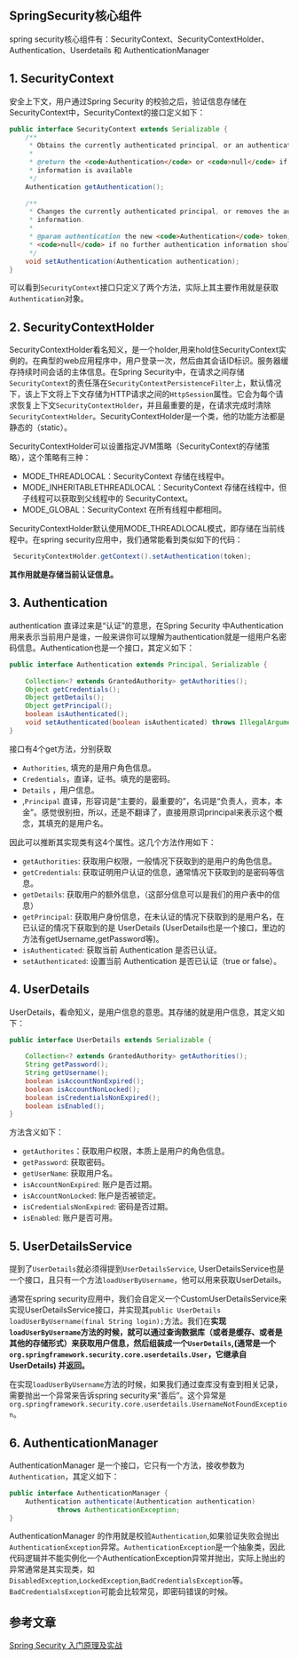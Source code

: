 ## SpringSecurity核心组件

spring security核心组件有：SecurityContext、SecurityContextHolder、Authentication、Userdetails 和 AuthenticationManager

## 1. SecurityContext

安全上下文，用户通过Spring Security 的校验之后，验证信息存储在SecurityContext中，SecurityContext的接口定义如下：

```java
public interface SecurityContext extends Serializable {
	/**
	 * Obtains the currently authenticated principal, or an authentication request token.
	 *
	 * @return the <code>Authentication</code> or <code>null</code> if no authentication
	 * information is available
	 */
	Authentication getAuthentication();
 
	/**
	 * Changes the currently authenticated principal, or removes the authentication
	 * information.
	 *
	 * @param authentication the new <code>Authentication</code> token, or
	 * <code>null</code> if no further authentication information should be stored
	 */
	void setAuthentication(Authentication authentication);
}

```

可以看到`SecurityContext`接口只定义了两个方法，实际上其主要作用就是获取`Authentication`对象。

## 2. SecurityContextHolder

SecurityContextHolder看名知义，是一个holder,用来hold住SecurityContext实例的。在典型的web应用程序中，用户登录一次，然后由其会话ID标识。服务器缓存持续时间会话的主体信息。在Spring Security中，在请求之间存储`SecurityContext`的责任落在`SecurityContextPersistenceFilter`上，默认情况下，该上下文将上下文存储为HTTP请求之间的`HttpSession`属性。它会为每个请求恢复上下文`SecurityContextHolder`，并且最重要的是，在请求完成时清除`SecurityContextHolder`。SecurityContextHolder是一个类，他的功能方法都是静态的（static）。

SecurityContextHolder可以设置指定JVM策略（SecurityContext的存储策略），这个策略有三种：

- MODE_THREADLOCAL：SecurityContext 存储在线程中。
- MODE_INHERITABLETHREADLOCAL：SecurityContext 存储在线程中，但子线程可以获取到父线程中的 SecurityContext。
- MODE_GLOBAL：SecurityContext 在所有线程中都相同。

SecurityContextHolder默认使用MODE_THREADLOCAL模式，即存储在当前线程中。在spring security应用中，我们通常能看到类似如下的代码：

```java
 SecurityContextHolder.getContext().setAuthentication(token);
```

**其作用就是存储当前认证信息。**

## 3. Authentication

authentication 直译过来是“认证”的意思，在Spring Security 中Authentication用来表示当前用户是谁，一般来讲你可以理解为authentication就是一组用户名密码信息。Authentication也是一个接口，其定义如下：

```java
public interface Authentication extends Principal, Serializable {
 
	Collection<? extends GrantedAuthority> getAuthorities();
	Object getCredentials();
	Object getDetails();
	Object getPrincipal();
	boolean isAuthenticated();
	void setAuthenticated(boolean isAuthenticated) throws IllegalArgumentException;
}
```

接口有4个get方法，分别获取

- `Authorities`, 填充的是用户角色信息。
- `Credentials`，直译，证书。填充的是密码。
- `Details` ，用户信息。
- ,`Principal` 直译，形容词是“主要的，最重要的”，名词是“负责人，资本，本金”。感觉很别扭，所以，还是不翻译了，直接用原词principal来表示这个概念，其填充的是用户名。

因此可以推断其实现类有这4个属性。这几个方法作用如下：

- `getAuthorities`: 获取用户权限，一般情况下获取到的是用户的角色信息。
- `getCredentials`: 获取证明用户认证的信息，通常情况下获取到的是密码等信息。
- `getDetails`: 获取用户的额外信息，（这部分信息可以是我们的用户表中的信息）
- `getPrincipal`: 获取用户身份信息，在未认证的情况下获取到的是用户名，在已认证的情况下获取到的是 UserDetails (UserDetails也是一个接口，里边的方法有getUsername,getPassword等)。
- `isAuthenticated`: 获取当前 Authentication 是否已认证。
- `setAuthenticated`: 设置当前 Authentication 是否已认证（true or false）。

## 4. UserDetails

UserDetails，看命知义，是用户信息的意思。其存储的就是用户信息，其定义如下：

```java
public interface UserDetails extends Serializable {
 
	Collection<? extends GrantedAuthority> getAuthorities();
	String getPassword();
	String getUsername();
	boolean isAccountNonExpired();
	boolean isAccountNonLocked();
	boolean isCredentialsNonExpired();
	boolean isEnabled();
}
```

方法含义如下：

- `getAuthorites`：获取用户权限，本质上是用户的角色信息。
- `getPassword`: 获取密码。
- `getUserName`: 获取用户名。
- `isAccountNonExpired`: 账户是否过期。
- `isAccountNonLocked`: 账户是否被锁定。
- `isCredentialsNonExpired`: 密码是否过期。
- `isEnabled`: 账户是否可用。

## 5. UserDetailsService

提到了`UserDetails`就必须得提到`UserDetailsService`, UserDetailsService也是一个接口，且只有一个方法`loadUserByUsername`，他可以用来获取UserDetails。

通常在spring security应用中，我们会自定义一个CustomUserDetailsService来实现UserDetailsService接口，并实现其`public UserDetails loadUserByUsername(final String login);`方法。我们在**实现`loadUserByUsername`方法的时候，就可以通过查询数据库（或者是缓存、或者是其他的存储形式）来获取用户信息，然后组装成一个`UserDetails`,(通常是一个`org.springframework.security.core.userdetails.User`，它继承自UserDetails) 并返回。**

在实现`loadUserByUsername`方法的时候，如果我们通过查库没有查到相关记录，需要抛出一个异常来告诉spring security来“善后”。这个异常是`org.springframework.security.core.userdetails.UsernameNotFoundException`。

## 6. AuthenticationManager

AuthenticationManager 是一个接口，它只有一个方法，接收参数为`Authentication`，其定义如下：

```java
public interface AuthenticationManager {
    Authentication authenticate(Authentication authentication)
			throws AuthenticationException;
}
```

AuthenticationManager 的作用就是校验`Authentication`,如果验证失败会抛出`AuthenticationException`异常。`AuthenticationException`是一个抽象类，因此代码逻辑并不能实例化一个AuthenticationException异常并抛出，实际上抛出的异常通常是其实现类，如`DisabledException`,`LockedException`,`BadCredentialsException`等。`BadCredentialsException`可能会比较常见，即密码错误的时候。

## 参考文章

[Spring Security 入门原理及实战](https://www.cnblogs.com/demingblog/p/10874753.html)